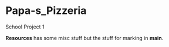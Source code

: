 # Papa-s_Pizzeria
School Project 1

**Resources** has some misc stuff but the stuff for marking in **main**. 

